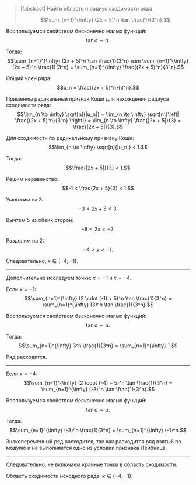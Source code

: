 > [!abstract] Найти область и радиус сходимости ряда
> 
> $$\sum_{n=1}^{\infty} (2x + 5)^n \tan \frac{1}{3^n}.$$

Воспользуемся свойством бесконечно малых функций:  
$$\tan a \sim a.$$

Тогда:  
$$\sum_{n=1}^{\infty} (2x + 5)^n \tan \frac{1}{3^n} \sim \sum_{n=1}^{\infty} (2x + 5)^n \frac{1}{3^n} = \sum_{n=1}^{\infty} \frac{(2x + 5)^n}{3^n}.$$

Общий член ряда:  
$$u_n = \frac{(2x + 5)^n}{3^n}.$$

Применим радикальный признак Коши для нахождения радиуса сходимости ряда:  
$$\lim_{n \to \infty} \sqrt[n]{|u_n|} = \lim_{n \to \infty} \sqrt[n]{\left| \frac{(2x + 5)^n}{3^n} \right|} = \lim_{n \to \infty} \frac{|2x + 5|}{3} = \frac{|2x + 5|}{3}.$$

Для сходимости по радикальному признаку Коши:  
$$\lim_{n \to \infty} \sqrt[n]{|u_n|} < 1.$$

Тогда:  
$$\frac{|2x + 5|}{3} < 1.$$

Решим неравенство:  
$$-1 < \frac{2x + 5}{3} < 1.$$

Умножим на 3:  
$$-3 < 2x + 5 < 3.$$

Вычтем 5 из обеих сторон:  
$$-8 < 2x < -2.$$

Разделим на 2:  
$$-4 < x < -1.$$

Следовательно, $x \in (-4; -1).$

---

Дополнительно исследуем точки: $x = -1$ и $x = -4$.

Если $x = -1$:  
$$\sum_{n=1}^{\infty} (2 \cdot (-1) + 5)^n \tan \frac{1}{3^n} = \sum_{n=1}^{\infty} (3)^n \tan \frac{1}{3^n}.$$

Воспользуемся свойством бесконечно малых функций:  
$$\tan a \sim a.$$

Тогда:  
$$\sum_{n=1}^{\infty} 3^n \frac{1}{3^n} = \sum_{n=1}^{\infty} 1.$$

Ряд расходится.

---

Если $x = -4$:  
$$\sum_{n=1}^{\infty} (2 \cdot (-4) + 5)^n \tan \frac{1}{3^n} = \sum_{n=1}^{\infty} (-3)^n \tan \frac{1}{3^n}.$$

Воспользуемся свойством бесконечно малых функций:  
$$\tan a \sim a.$$

Тогда:  
$$\sum_{n=1}^{\infty} (-3)^n \frac{1}{3^n} = \sum_{n=1}^{\infty} (-1)^n.$$

Знакопеременный ряд расходится, так как расходится ряд взятый по модулю и не выполняется одно из условий признака Лейбница.

---

Следовательно, не включаем крайние точки в область сходимости.

Область сходимости исходного ряда: $x \in (-4; -1).$
